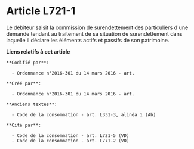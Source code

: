 # Article L721-1

Le débiteur saisit la commission de surendettement des particuliers d'une demande tendant au traitement de sa situation de
surendettement dans laquelle il déclare les éléments actifs et passifs de son patrimoine.

**Liens relatifs à cet article**

	**Codifié par**:

	  - Ordonnance n°2016-301 du 14 mars 2016 - art.

	**Créé par**:

	  - Ordonnance n°2016-301 du 14 mars 2016 - art.

	**Anciens textes**:

	  - Code de la consommation - art. L331-3, alinéa 1 (Ab)

	**Cité par**:

	  - Code de la consommation - art. L721-5 (VD)
	  - Code de la consommation - art. L771-2 (VD)
